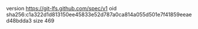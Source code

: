 version https://git-lfs.github.com/spec/v1
oid sha256:c1a322d1d813150ee45833e52d787a0ca814a055d501e7f41859eeaed48bdda3
size 469
